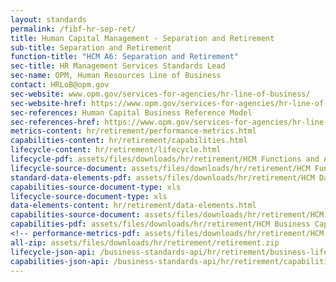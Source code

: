 ```yaml
---
layout: standards
permalink: /fibf-hr-sep-ret/
title: Human Capital Management - Separation and Retirement
sub-title: Separation and Retirement
function-title: "HCM A6: Separation and Retirement"
sec-title: HR Management Services Standards Lead
sec-name: OPM, Human Resources Line of Business
contact: HRLoB@opm.gov
sec-website: www.opm.gov/services-for-agencies/hr-line-of-business/
sec-website-href: https://www.opm.gov/services-for-agencies/hr-line-of-business/
sec-references: Human Capital Business Reference Model
sec-references-href: https://www.opm.gov/services-for-agencies/hr-line-of-business/hc-business-reference-model/
metrics-content: hr/retirement/performance-metrics.html
capabilities-content: hr/retirement/capabilities.html
lifecycle-content: hr/retirement/lifecycle.html
lifecycle-pdf: assets/files/downloads/hr/retirement/HCM Functions and Activities_A6 (Separation and Retirement).xlsx
lifecycle-source-document: assets/files/downloads/hr/retirement/HCM Functions and Activities_A6 (Separation and Retirement).xlsx
standard-data-elements-pdf: assets/files/downloads/hr/retirement/HCM Data Standards_A6 (Separation and Retirement).xlsx
capabilities-source-document-type: xls
lifecycle-source-document-type: xls
data-elements-content: hr/retirement/data-elements.html
capabilities-source-document: assets/files/downloads/hr/retirement/HCM Business Capabilities Standards_A6 (Separation and Retirement).xlsx
capabilities-pdf: assets/files/downloads/hr/retirement/HCM Business Capabilities Standards_A6 (Separation and Retirement).xlsx
<!-- performance-metrics-pdf: assets/files/downloads/hr/retirement/HCM Service Measures_A6 (Separation and Retirement).xlsx -->
all-zip: assets/files/downloads/hr/retirement/retirement.zip
lifecycle-json-api: /business-standards-api/hr/retirement/business-lifecycle
capabilities-json-api: /business-standards-api/hr/retirement/capabilities
---
```

